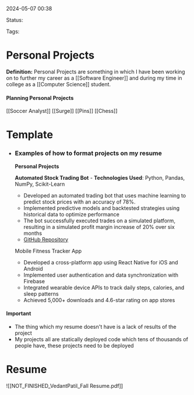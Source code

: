 2024-05-07 00:38

Status: 

Tags: 

# Personal Projects

**Definition:** Personal Projects are something in which I have been working on to further my career as a [[Software Engineer]] and during my time in college as a [[Computer Science]] student.

#### Planning Personal Projects

[[Soccer Analyst]]
[[Surge]]
[[Pins]]
[[Chess]]
# Template
- ### Examples of how to format projects on my resume
	
	**Personal Projects** 
	
	**Automated Stock Trading Bot** - **Technologies Used**: Python, Pandas, NumPy, Scikit-Learn  
	- Developed an automated trading bot that uses machine learning to predict stock prices with an accuracy of 78%. 
	- Implemented predictive models and backtested strategies using historical data to optimize performance
	- The bot successfully executed trades on a simulated platform, resulting in a simulated profit margin increase of 20% over six months 
	- [GitHub Repository](https://github.com/yourusername/stocktradingbot)
	
	Mobile Fitness Tracker App 
	- Developed a cross-platform app using React Native for iOS and Android 
	- Implemented user authentication and data synchronization with Firebase 
	- Integrated wearable device APIs to track daily steps, calories, and sleep patterns 
	- Achieved 5,000+ downloads and 4.6-star rating on app stores

#### Important
- The thing which my resume doesn't have is a lack of results of the project
- My projects all are statically deployed code which tens of thousands of people have, these projects need to be deployed 
# Resume

![[NOT_FINISHED_VedantPatil_Fall Resume.pdf]]